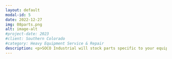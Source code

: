```yaml
---
layout: default
modal-id: 5
date: 2022-12-27
img: 08parts.png
alt: image-alt
#project-date: 2023
#client: Southern Colorado
#category: Heavy Equipment Service & Repair
description: <p>SOCO Industrial will stock parts specific to your equipment as part of our customer service to minimize your down time, no stocking fees.</p><p>Call or text us today at (719) 877-5139 and we will inspect your equipment to determine cylinder sizes, make/model of pumps/motors/valves, and hose types too. Then we will stock your mission critical parts in our warehouse so they are immediately ready when you need them unexpectedly.</p>    
---
```

